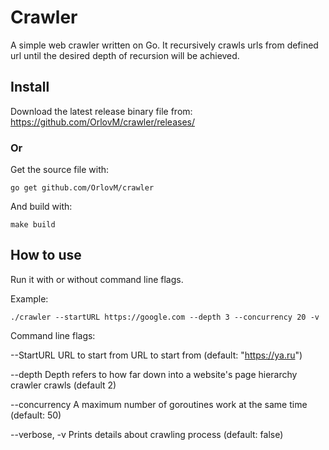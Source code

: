 # Crawler

A simple web crawler written on Go. It recursively crawls urls from defined url until the desired depth of recursion will be achieved.

## Install

Download the latest release binary file from: https://github.com/OrlovM/crawler/releases/

### Or 

Get the source file with: 
```
go get github.com/OrlovM/crawler
```
And build with:
```
make build
```


## How to use

Run it with or without command line flags.

Example:

```
./crawler --startURL https://google.com --depth 3 --concurrency 20 -v
```

Command line flags:

--StartURL URL to start from URL to start from (default: "https://ya.ru")

--depth Depth refers to how far down into a website's page hierarchy crawler crawls (default 2)

--concurrency A maximum number of goroutines work at the same time (default: 50)

--verbose, -v Prints details about crawling process (default: false)




